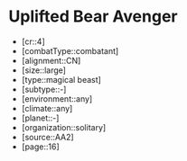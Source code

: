 
# Uplifted Bear Avenger

- [cr::4]
- [combatType::combatant]
- [alignment::CN]
- [size::large]
- [type::magical beast]
- [subtype::-]
- [environment::any]
- [climate::any]
- [planet::-]
- [organization::solitary]
- [source::AA2]
- [page::16]
